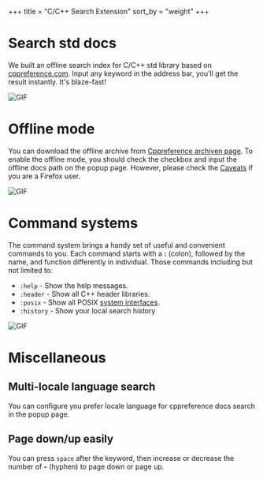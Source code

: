 +++
title = "C/C++ Search Extension"
sort_by = "weight"
+++

# Search std docs

We built an offline search index for C/C++ std library based on [cppreference.com](https://en.cppreference.com/w/).
Input any keyword in the address bar, you'll get the result instantly. It's blaze-fast!

![GIF](/cpp-search-extension.gif)

# Offline mode

You can download the offline archive from [Cppreference archiven page](https://en.cppreference.com/w/Cppreference:Archives).
To enable the offline mode, you should check the checkbox and input the offline docs path on the popup page.
However, please check the [Caveats](/faq/#caveats) if you are a Firefox user.

![GIF](/offline-mode.gif)

# Command systems

The command system brings a handy set of useful and convenient commands to you. Each command starts with a **:** (colon), followed by the name, and function differently in individual. Those commands including but not limited to:

- `:help` - Show the help messages.
- `:header` - Show all C++ header libraries.
- `:posix` - Show all POSIX [system interfaces](https://pubs.opengroup.org/onlinepubs/9799919799/functions/contents.html).
- `:history` - Show your local search history

![GIF](/commands.png)

# Miscellaneous

## Multi-locale language search

You can configure you prefer locale language for cppreference docs search in the popup page.

## Page down/up easily

You can press `space` after the keyword, then increase or decrease the number of **-** (hyphen) to page down or page up.
